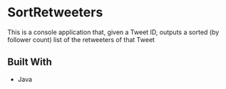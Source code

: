 # SortRetweeters

This is a console application that, given a Tweet ID, outputs a sorted (by follower count) list of the retweeters of that Tweet

## Built With

* Java
